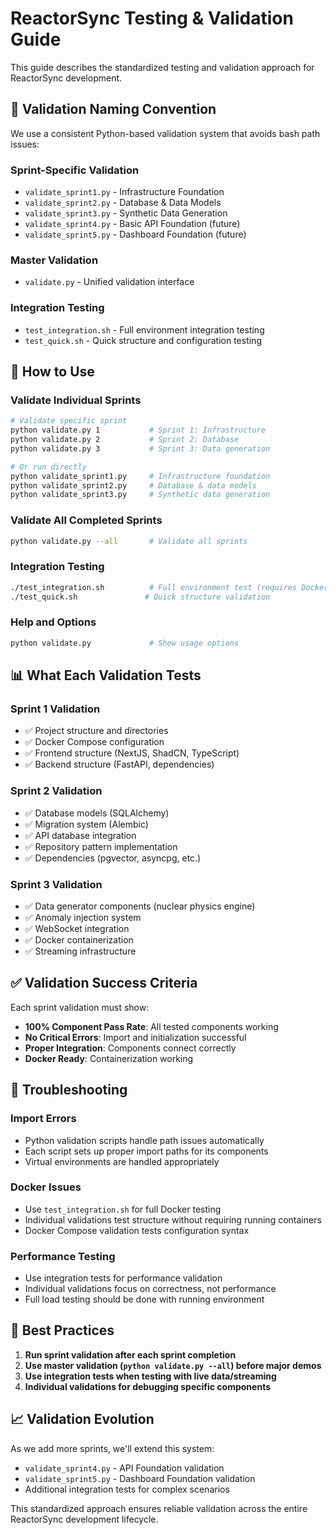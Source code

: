 # ReactorSync Testing & Validation Guide

This guide describes the standardized testing and validation approach for ReactorSync development.

## 🎯 Validation Naming Convention

We use a consistent Python-based validation system that avoids bash path issues:

### Sprint-Specific Validation
- `validate_sprint1.py` - Infrastructure Foundation
- `validate_sprint2.py` - Database & Data Models  
- `validate_sprint3.py` - Synthetic Data Generation
- `validate_sprint4.py` - Basic API Foundation (future)
- `validate_sprint5.py` - Dashboard Foundation (future)

### Master Validation
- `validate.py` - Unified validation interface

### Integration Testing
- `test_integration.sh` - Full environment integration testing
- `test_quick.sh` - Quick structure and configuration testing

## 🚀 How to Use

### Validate Individual Sprints
```bash
# Validate specific sprint
python validate.py 1           # Sprint 1: Infrastructure
python validate.py 2           # Sprint 2: Database
python validate.py 3           # Sprint 3: Data generation

# Or run directly
python validate_sprint1.py     # Infrastructure foundation
python validate_sprint2.py     # Database & data models
python validate_sprint3.py     # Synthetic data generation
```

### Validate All Completed Sprints
```bash
python validate.py --all       # Validate all sprints
```

### Integration Testing
```bash
./test_integration.sh          # Full environment test (requires Docker)
./test_quick.sh               # Quick structure validation
```

### Help and Options
```bash
python validate.py             # Show usage options
```

## 📊 What Each Validation Tests

### Sprint 1 Validation
- ✅ Project structure and directories
- ✅ Docker Compose configuration
- ✅ Frontend structure (NextJS, ShadCN, TypeScript)
- ✅ Backend structure (FastAPI, dependencies)

### Sprint 2 Validation  
- ✅ Database models (SQLAlchemy)
- ✅ Migration system (Alembic)
- ✅ API database integration
- ✅ Repository pattern implementation
- ✅ Dependencies (pgvector, asyncpg, etc.)

### Sprint 3 Validation
- ✅ Data generator components (nuclear physics engine)
- ✅ Anomaly injection system
- ✅ WebSocket integration
- ✅ Docker containerization
- ✅ Streaming infrastructure

## ✅ Validation Success Criteria

Each sprint validation must show:
- **100% Component Pass Rate**: All tested components working
- **No Critical Errors**: Import and initialization successful
- **Proper Integration**: Components connect correctly
- **Docker Ready**: Containerization working

## 🔧 Troubleshooting

### Import Errors
- Python validation scripts handle path issues automatically
- Each script sets up proper import paths for its components
- Virtual environments are handled appropriately

### Docker Issues
- Use `test_integration.sh` for full Docker testing
- Individual validations test structure without requiring running containers
- Docker Compose validation tests configuration syntax

### Performance Testing
- Use integration tests for performance validation
- Individual validations focus on correctness, not performance
- Full load testing should be done with running environment

## 🎯 Best Practices

1. **Run sprint validation after each sprint completion**
2. **Use master validation (`python validate.py --all`) before major demos**
3. **Use integration tests when testing with live data/streaming**
4. **Individual validations for debugging specific components**

## 📈 Validation Evolution

As we add more sprints, we'll extend this system:
- `validate_sprint4.py` - API Foundation validation
- `validate_sprint5.py` - Dashboard Foundation validation
- Additional integration tests for complex scenarios

This standardized approach ensures reliable validation across the entire ReactorSync development lifecycle.
